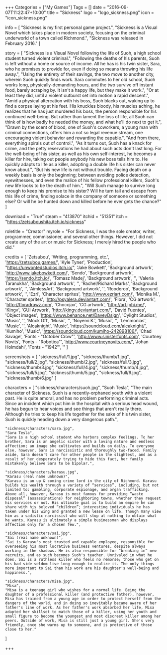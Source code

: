 +++
Categories = ["My Games"]
Tags = []
date = "2016-09-07T11:22:47+10:00"
title = "Sickness"
logo = "logo_sickness.png"
icon = "icon_sickness.png"

info = [
	"Sickness is my first personal game project.",
	"Sickness is a Visual Novel which takes place in modern society, focusing on the criminal underworld of a town called Richmond.",
	"Sickness was released in February 2016."
]

story = [
	"Sickness is a Visual Novel following the life of Suoh, a high school student turned violent criminal.",
	"Following the deaths of his parents, Suoh is left without a home or source of income. All he has is his twin sister, Sara, who he promises to provide for, even if doing so means throwing his life away.",
	"Using the entirety of their savings, the two move to another city, wherein Suoh quickly finds work. Sara commutes to her old school, Suoh works long, physically-demanding hours, and the two survive off instant food, barely scraping by. It isn't a happy life, but they make it work.",
	"Or at least they did, until a violent outburst set into motion a rapid descent.",
	"Amid a physical altercation with his boss, Suoh blacks out, waking up to find a corpse laying at his feet. His knuckles bloody, his muscles aching, he realizes that he has just murdered his boss, the person responsible for his continued well-being. But rather than lament the loss of life, all Suoh can think of is how badly he needed the money, and what he'll do next to get it.",
	"Drawn by the scent of blood, one of Suoh's coworkers, a young man with criminal connections, offers him a not so legal revenue stream, one encouraging violent behavior and rewarding the capable.",
	"And from there, everything spirals out of control.",
	"As it turns out, Suoh has a knack for crime, and the petty reservations he had about such acts don't last long. For the well-being of his sister, as well as his own self-interest, he becomes a killer for hire, taking out people anybody his new boss tells him to. He quickly adapts to life as a killer, adopting a double life his sister can never know about.",
	"But his new life is not without trouble. Facing death on a weekly basis is only the beginning; between avoiding police detection, eyewitnesses, and even the malice of his fellow professional killers, Suoh's new life looks to be the death of him.",
	"Will Suoh manage to survive long enough to keep his promise to his sister? Will he turn tail and escape from this life of crime, finding solace in the company of someone or something else? Or will he be hunted down and killed before he ever gets the chance?"
]

download = "True"
steam = "413870"
itchid = "51351"
itch = "https://zetsuboushita.itch.io/sickness"

roletitle = "Creator"
myrole = "For Sickness, I was the sole creator, writer, programmer, commissioner, and several other things. However, I did not create any of the art or music for Sickness; I merely hired the people who did."

credits = [
    'Zetsubou', 'Writing, programming, etc.', 'https://zetsubou.games/',
    'Kyle Tyner', 'Production', "https://unwontedstudios.itch.io/",
    'Jake Bowkett', 'Background artwork', 'http://www.jakebowkett.com/',
    'Sendo', 'Background artwork', 'https://sendo.itch.io/',
    'Tomasz Madej', 'Background artwork', '',
    'Valeria Taranukha', 'Background artwork', '',
    'Rachel/Richard Marks', 'Background artwork', '',
    'AimlessArt', 'Background artwork', '',
    'Rooderoo', 'Background artwork', '',
    'Ezri', 'Character sprites', 'http://www.ezriart.com/',
    'Monika M.', 'Character sprites', 'http://psyalera.deviantart.com/',
    'Flora', 'CG artwork', 'http://floradrawz.com',
    'Chocojax', 'CG artwork', 'http://art.jphi.me/',
    'Kingv', 'GUI Artwork', 'http://kingv.deviantart.com/',
    'David Fuentes', 'Object images', 'https://www.behance.net/DaveyDsign',
    'Cylight Studios', 'Music', '',
    'Mock Off', 'Music', '',
    'Noyemi K.', 'Music', '',
    'Lemmonias', 'Music', '',
    'Alcaknight', 'Music', 'https://soundcloud.com/alcaknight/',
    'Kumiho', 'Music', 'https://soundcloud.com/kumiho-242898106/',
    'Chad Savage', 'Fonts - "October Crow"', 'http://www.sinisterfonts.com',
    'Courtney Novits', 'Fonts - "Robotica"', 'http://www.courtneynovits.com/',
    'Johan Holmdahl', 'Fonts - "1942"', ''
]

screenshots = [
    "sickness/full/1.jpg", "sickness/thumb/1.jpg",
    "sickness/full/2.jpg", "sickness/thumb/2.jpg",
    "sickness/full/3.jpg", "sickness/thumb/3.jpg",
    "sickness/full/4.jpg", "sickness/thumb/4.jpg",
    "sickness/full/5.jpg", "sickness/thumb/5.jpg",
    "sickness/full/6.jpg", "sickness/thumb/6.jpg"
]

characters = [
    "sickness/characters/suoh.jpg",
    "Suoh Tesla",
    "The main character of Sickness. Suoh is a recently-orphaned youth with a violent past. He is quite amoral, and has no problem performing criminal acts. Since an incident which put him in the hospital with a serious head wound, he has begun to hear voices and see things that aren't really there. Although he tries to keep his life together for the sake of his twin sister, Suoh is quickly heading down a very dangerous path.",
    
    "sickness/characters/sara.jpg",
    "Sara Tesla",
    "Sara is a high school student who harbors complex feelings. To her brother, Sara is an angelic sister with a loving nature and endless affection; an image she cultivates and builds on daily. To everyone else, however, Sara is narcissistic and thoroughly two-faced. Family aside, Sara doesn't care for other people in the slightest, and as a result of her desperately trying to hide this fact, her family mistakenly believe Sara to be bipolar.",

    "sickness/characters/karasu.jpg",
    "Karasu (real name unknown)",
    "Karasu is an up & coming crime lord in the city of Richmond. Karasu builds his wealth through a variety of “services”, including, but not limited to: gambling, corporate espionage, and organ trafficking. Above all, however, Karasu is most famous for providing “waste disposal” (assassinations) for neighboring towns, whether they request his services or not. His ultimate goal is to build an empire he can share with his beloved “children”; interesting individuals he has taken under his wing and granted a new lease on life. Though many view him as a sadistic narcissist who will stop at nothing to obtain what he wants, Karasu is ultimately a simple businessman who displays affection only for a chosen few.",

    "sickness/characters/sai.jpg",
    "Sai (real name unknown)",
    "Sai is Karasu's most trusted and capable employee, responsible for overseeing his most lucrative business ventures, despite always working in the shadows. He is also responsible for “breaking in” new recruits, and as such becomes Suoh's teacher. Unrivaled in what he does, Sai is a ruthless killer who feels no remorse; those who get on his bad side seldom live long enough to realize it. The only things more important to Sai than his work are his daughter's well-being and happiness.",

    "sickness/characters/misa.jpg",
    "Misa",
    "Misa is a teenage girl who wishes for a normal life. Being the daughter of a professional killer (and protective father), however, Misa has trained from a young age in order to protect herself from the dangers of the world, and in doing so inevitably became aware of her father's line of work. As her father's work absorbed her life, Misa adapted her skillset to match those of a killer, using her youth and small figure to become the youngest and most discreet killer among her peers. Outside of work, Misa is still just a young girl. She's very friendly, once she warms up to someone, and is protective of those close to her."

]

+++